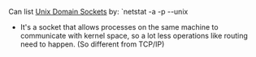 Can list [Unix Domain Sockets](https://serverfault.com/questions/124517/what-is-the-difference-between-unix-sockets-and-tcp-ip-sockets) by: `netstat -a -p --unix
- It's a socket that allows processes on the same machine to communicate with kernel space, so a lot less operations like routing need to happen. (So different from TCP/IP)
